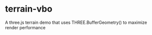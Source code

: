 terrain-vbo
===========

A three.js terrain demo that uses THREE.BufferGeometry() to maximize render performance
